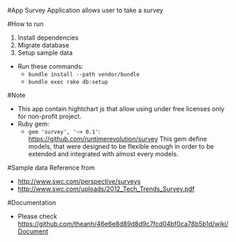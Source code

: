 #App Survey
Application allows user to take a survey

#How to run
1. Install dependencies
2. Migrate database
3. Setup sample data
- Run these commands:
  + `bundle install --path vendor/bundle`
  + `bundle exec rake db:setup`

#Note
- This app contain hightchart js that allow using under free licenses only for non-profit project.
- Ruby gem:
  + `gem 'survey', '~> 0.1'`: https://github.com/runtimerevolution/survey
      This gem define models, that were designed to be flexible enough in order to be extended and integrated with almost every models.

#Sample data
  Reference from 
  - http://www.swc.com/perspective/surveys
  - http://www.swc.com/uploads/2012_Tech_Trends_Survey.pdf

#Documentation
  + Please check https://github.com/theanh/46e6e8d89d8d9c7fcd04bf0ca78b5b1d/wiki/Document

